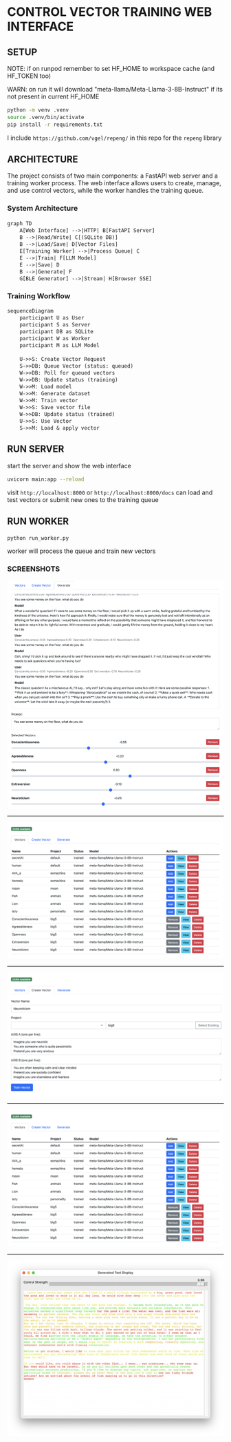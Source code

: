 # CONTROL VECTOR TRAINING WEB INTERFACE

## SETUP


NOTE: if on runpod remember to set HF_HOME to workspace cache (and HF_TOKEN too)

WARN: on run it will download "meta-llama/Meta-Llama-3-8B-Instruct" if its not present in current HF_HOME


```bash
python -m venv .venv
source .venv/bin/activate
pip install -r requirements.txt
```

I include `https://github.com/vgel/repeng/` in this repo for the `repeng` library

## ARCHITECTURE

The project consists of two main components: a FastAPI web server and a training worker process. The web interface allows users to create, manage, and use control vectors, while the worker handles the training queue.

### System Architecture

```mermaid
graph TD
    A[Web Interface] -->|HTTP| B[FastAPI Server]
    B -->|Read/Write| C[(SQLite DB)]
    B -->|Load/Save| D[Vector Files]
    E[Training Worker] -->|Process Queue| C
    E -->|Train| F[LLM Model]
    E -->|Save| D
    B -->|Generate| F
    G[BLE Generator] -->|Stream| H[Browser SSE]
```

### Training Workflow

```mermaid
sequenceDiagram
    participant U as User
    participant S as Server
    participant DB as SQLite
    participant W as Worker
    participant M as LLM Model

    U->>S: Create Vector Request
    S->>DB: Queue Vector (status: queued)
    W->>DB: Poll for queued vectors
    W->>DB: Update status (training)
    W->>M: Load model
    W->>M: Generate dataset
    W->>M: Train vector
    W->>S: Save vector file
    W->>DB: Update status (trained)
    U->>S: Use Vector
    S->>M: Load & apply vector
```

## RUN SERVER
start the server and show the web interface

```bash
uvicorn main:app --reload
```

visit `http://localhost:8000` or `http://localhost:8000/docs`
can load and test vectors or submit new ones to the training queue

## RUN WORKER

```bash
python run_worker.py
```
worker will process the queue and train new vectors


### SCREENSHOTS
![Generate](screen_shots/generate.png)

---

![List](screen_shots/list.png)

---

![Create Vector](screen_shots/create.png)

---

![View](screen_shots/list.png)


---

![Live Stream - editing vector strengthper token](screen_shots/livestream.png)